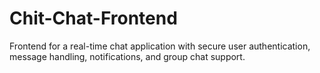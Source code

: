 # Chit-Chat-Frontend
Frontend for a real-time chat application with secure user authentication, message handling, notifications, and group chat support.
